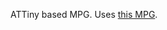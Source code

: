 ATTiny based MPG.  Uses [this MPG](https://www.amazon.com/Generator-Controller-Encoderr-Pendant-TM1474-100BSL5/dp/B01E6VTZHC). 
